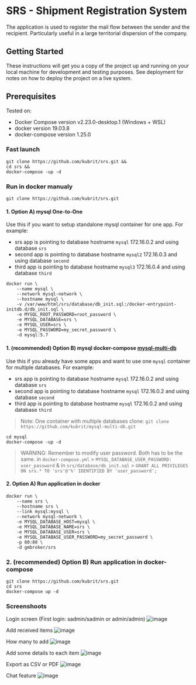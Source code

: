 # SRS - Shipment Registration System

The application is used to register the mail flow between the sender and the recipient. Particularly useful in a large territorial dispersion of the company.

## Getting Started

These instructions will get you a copy of the project up and running on your local machine for development and testing purposes.
See deployment for notes on how to deploy the project on a live system.

## Prerequisites

Tested on:
- Docker Compose version v2.23.0-desktop.1 (Windows + WSL)
- docker version 19.03.8
- docker-compose version 1.25.0


### Fast launch
```shell
git clone https://github.com/kubrit/srs.git &&
cd srs &&
docker-compose -up -d
```

### Run in docker manualy
```shell
git clone https://github.com/kubrit/srs.git
```

#### 1. Option A) mysql One-to-One
Use this if you want to setup standalone mysql container for one app. For example:
- srs app is pointing to database hostname `mysql` 172.16.0.2 and using database `srs`
- second app is pointing to database hostname `mysql2` 172.16.0.3 and using database `second`
- third app is pointing to database hostname `mysql3` 172.16.0.4 and using database `third`
```shell
docker run \
	--name mysql \
	--network mysql-network \
	--hostname mysql \
	-v /var/www/html/srs/database/db_init.sql:/docker-entrypoint-initdb.d/db_init.sql \
	-e MYSQL_ROOT_PASSWORD=root_password \
	-e MYSQL_DATABASE=srs \
	-e MYSQL_USER=srs \
	-e MYSQL_PASSWORD=my_secret_password \
	-d mysql:5.7
```
#### 1. (recommended) Option B) mysql docker-compose [mysql-multi-db]
Use this if you already have some apps and want to use one `mysql` container for multiple databases. For example:
- srs app is pointing to database hostname `mysql` 172.16.0.2 and using database `srs`
- second app is pointing to database hostname `mysql` 172.16.0.2 and using database `second`
- third app is pointing to database hostname `mysql` 172.16.0.2 and using database `third`
> Note: One container with multiple databases clone: `git clone https://github.com/kubrit/mysql-multi-db.git`
```shell
cd mysql
docker-compose -up -d
```
> WARNING: Remember to modify user password. Both has to be the same.
> in `docker-compose.yml` > `MYSQL_DATABASE_USER_PASSWORD: user_password`
> &
> in `srs/database/db_init.sql` > `GRANT ALL PRIVILEGES ON srs.* TO 'srs'@'%' IDENTIFIED BY 'user_password';`


#### 2. Option A) Run application in docker
```shell
docker run \
	--name srs \
	--hostname srs \
	--link mysql:mysql \
	--network mysql-network \
	-e MYSQL_DATABASE_HOST=mysql \
	-e MYSQL_DATABASE_NAME=srs \
	-e MYSQL_DATABASE_USER=srs \
	-e MYSQL_DATABASE_USER_PASSWORD=my_secret_password \
	-p 80:80 \
	-d gmbroker/srs
```

### 2. (recommended) Option B) Run application in docker-compose
```shell
git clone https://github.com/kubrit/srs.git
cd srs
docker-compose up -d
```

### Screenshoots
Login screen (First login: sadmin/sadmin or admin/admin)
![image](https://user-images.githubusercontent.com/27975623/142935009-e4effd00-882d-4364-98e9-be2c62afac02.png)

Add received items
![image](https://user-images.githubusercontent.com/27975623/142935319-4a2e7358-94b2-475e-9aea-86169305678b.png)

How many to add
![image](https://user-images.githubusercontent.com/27975623/142935395-86260b03-c522-4a1c-b46a-b68d029e5dad.png)

Add some details to each item
![image](https://user-images.githubusercontent.com/27975623/142935592-7cc1db15-347d-4ed1-8f20-890db73a599a.png)

Export as CSV or PDF
![image](https://user-images.githubusercontent.com/27975623/142935809-e1c1bc36-b020-41e3-8115-7f4502a9d093.png)

Chat feature
![image](https://user-images.githubusercontent.com/27975623/142935862-edc19b80-4042-4dfd-b2c3-218ab3d3e009.png)



   [mysql-multi-db]: <https://github.com/kubrit/mysql-multi-db.git>
